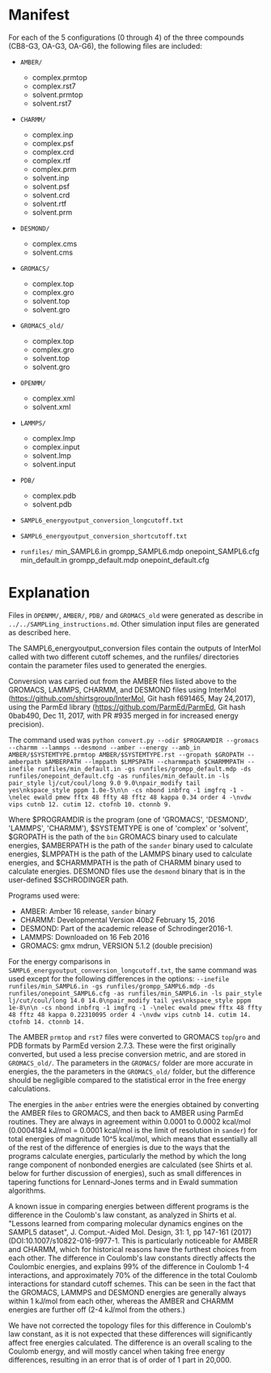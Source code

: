 # Manifest

For each of the 5 configurations (0 through 4) of the three
compounds (CB8-G3, OA-G3, OA-G6), the following files are included:

* `AMBER/`
     * complex.prmtop
     * complex.rst7
     * solvent.prmtop
     * solvent.rst7
* `CHARMM/`
    * complex.inp
    * complex.psf
    * complex.crd
    * complex.rtf
    * complex.prm
    * solvent.inp
    * solvent.psf
    * solvent.crd
    * solvent.rtf
    * solvent.prm
* `DESMOND/`
    * complex.cms
    * solvent.cms
* `GROMACS/`
    * complex.top
    * complex.gro
    * solvent.top
    * solvent.gro
* `GROMACS_old/`
    * complex.top
    * complex.gro
    * solvent.top
    * solvent.gro
* `OPENMM/`
    * complex.xml
    * solvent.xml
* `LAMMPS/`
    * complex.lmp
    * complex.input
    * solvent.lmp
    * solvent.input
* `PDB/`
    * complex.pdb
    * solvent.pdb

* `SAMPL6_energyoutput_conversion_longcutoff.txt`
* `SAMPL6_energyoutput_conversion_shortcutoff.txt`

* `runfiles/`
    min_SAMPL6.in
    grompp_SAMPL6.mdp
    onepoint_SAMPL6.cfg	 
    min_default.in
    grompp_default.mdp
    onepoint_default.cfg  

# Explanation

Files in `OPENMM/`, `AMBER/`, `PDB/` and `GROMACS_old` were generated as describe
in `../../SAMPLing_instructions.md`. Other simulation input files are generated as described here.

The SAMPL6_energyoutput_conversion files contain the outputs of
InterMol called with two different cutoff schemes, and the runfiles/
directories contain the parameter files used to generated the energies.

Conversion was carried out from the AMBER files listed above to
the GROMACS, LAMMPS, CHARMM, and DESMOND files using InterMol
(https://github.com/shirtsgroup/InterMol, Git hash f691465,
May 24,2017), using the ParmEd library
(https://github.com/ParmEd/ParmEd, Git hash 0bab490, Dec 11, 2017,
with PR #935 merged in for increased energy precision).

The command used was `python convert.py --odir $PROGRAMDIR --gromacs --charmm --lammps --desmond --amber --energy --amb_in AMBER/$SYSTEMTYPE.prmtop AMBER/$SYSTEMTYPE.rst --gropath $GROPATH --amberpath $AMBERPATH --lmppath $LMPSPATH --charmmpath $CHARMMPATH --inefile runfiles/min_default.in -gs runfiles/grompp_default.mdp -ds runfiles/onepoint_default.cfg -as runfiles/min_default.in -ls pair_style lj/cut/coul/long 9.0 9.0\npair_modify tail yes\nkspace_style pppm 1.0e-5\n\n -cs nbond inbfrq -1 imgfrq -1 -\nelec ewald pmew fftx 48 ffty 48 fftz 48 kappa 0.34 order 4 -\nvdw vips cutnb 12. cutim 12. ctofnb 10. ctonnb 9.`

Where $PROGRAMDIR is the program (one of 'GROMACS', 'DESMOND', 'LAMMPS', 'CHARMM'), $SYSTEMTYPE is one of 'complex' or 'solvent', $GROPATH is the path of the `bin` GROMACS binary used to calculate energies, $AMBERPATH is the path of the `sander` binary used to calculate energies, $LMPPATH is the path of the LAMMPS binary used to calculate energies, and $CHARMMPATH is the path of CHARMM binary used to calculate energies.  DESMOND files use the `desmond` binary that is in the user-defined $SCHRODINGER path.

Programs used were:

* AMBER: Amber 16 release, `sander` binary
* CHARMM: Developmental Version 40b2   February 15, 2016  
* DESMOND: Part of the academic release of Schrodinger2016-1.
* LAMMPS: Downloaded on 16 Feb 2016
* GROMACS: gmx mdrun, VERSION 5.1.2 (double precision)

For the energy comparisons in `SAMPL6_energyoutput_conversion_longcutoff.txt`, the same command was used except for the following differences in the options: `--inefile runfiles/min_SAMPL6.in -gs runfiles/grompp_SAMPL6.mdp -ds runfiles/onepoint_SAMPL6.cfg -as runfiles/min_SAMPL6.in -ls pair_style lj/cut/coul/long 14.0 14.0\npair_modify tail yes\nkspace_style pppm 1e-8\n\n -cs nbond inbfrq -1 imgfrq -1 -\nelec ewald pmew fftx 48 ffty 48 fftz 48 kappa 0.22310095 order 4 -\nvdw vips cutnb 14. cutim 14. ctofnb 14. ctonnb 14.`

The AMBER `prmtop` and `rst7` files were converted to GROMACS
`top`/`gro` and PDB formats by ParmEd version 2.7.3. These were the
first originally converted, but used a less precise conversion metric,
and are stored in `GROMACS_old/`.  The parameters in the `GROMACS/`
folder are more accurate in energies, the the parameters in the
`GROMACS_old/` folder, but the difference should be negligible
compared to the statistical error in the free energy calculations.

The energies in the `amber` entries were the energies obtained by
converting the AMBER files to GROMACS, and then back to AMBER using
ParmEd routines. They are always in agreement within 0.0001 to 0.0002
kcal/mol (0.0004184 kJ/mol = 0.0001 kcal/mol is the limit of
resolution in `sander`) for total energies of magnitude 10^5 kcal/mol,
which means that essentially all of the rest of the difference of
energies is due to the ways that the programs calculate energies,
particularly the method by which the long range component of nonbonded
energies are calculated (see Shirts et al. below for further
discussion of energies), such as small differences in tapering
functions for Lennard-Jones terms and in Ewald summation algorithms.

A known issue in comparing energies between different programs is the
difference in the Coulomb's law constant, as analyzed in Shirts et
al. "Lessons learned from comparing molecular dynamics engines on the
SAMPL5 dataset", J. Comput.-Aided Mol. Design, 31: 1, pp 147-161
(2017) (DOI:10.1007/s10822-016-9977-1.  This is particularly
noticeable for AMBER and CHARMM, which for historical reasons have the
furthest choices from each other. The difference in Coulomb's law
constants directly affects the Coulombic energies, and explains 99% of
the difference in Coulomb 1-4 interactions, and approximately 70% of
the difference in the total Coulomb interactions for standard cutoff
schemes. This can be seen in the fact that the GROMACS, LAMMPS and
DESMOND energies are generally always within 1 kJ/mol from each other,
whereas the AMBER and CHARMM energies are further off (2-4 kJ/mol from
the others.)

We have not corrected the topology files for this difference in
Coulomb's law constant, as it is not expected that these differences
will significantly affect free energies calculated. The difference is
an overall scaling to the Coulomb energy, and will mostly cancel when
taking free energy differences, resulting in an error that is of
order of 1 part in 20,000.

